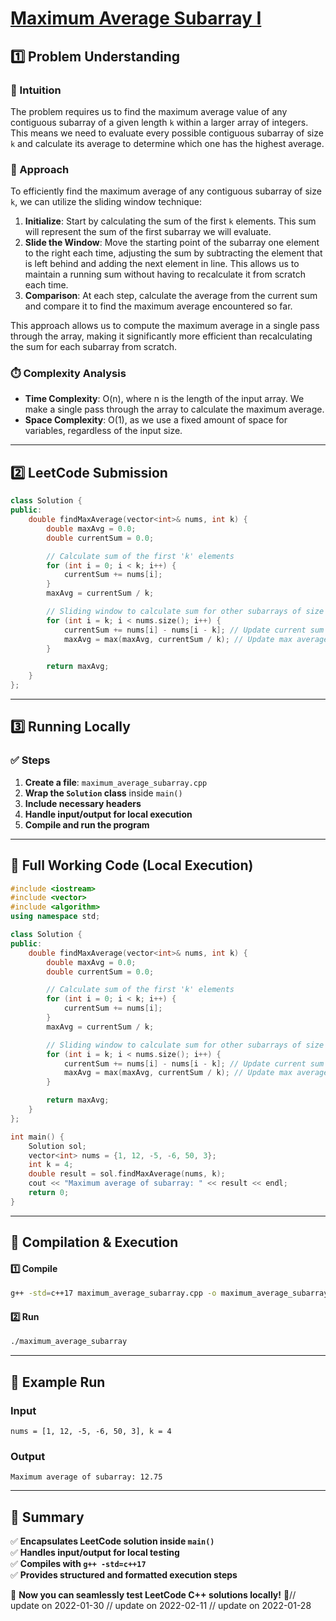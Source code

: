 # **[Maximum Average Subarray I](https://leetcode.com/problems/maximum-average-subarray-i/description/)**  

## **1️⃣ Problem Understanding**  
### **📌 Intuition**  
The problem requires us to find the maximum average value of any contiguous subarray of a given length `k` within a larger array of integers. This means we need to evaluate every possible contiguous subarray of size `k` and calculate its average to determine which one has the highest average. 

### **🚀 Approach**  
To efficiently find the maximum average of any contiguous subarray of size `k`, we can utilize the sliding window technique:
1. **Initialize**: Start by calculating the sum of the first `k` elements. This sum will represent the sum of the first subarray we will evaluate.
2. **Slide the Window**: Move the starting point of the subarray one element to the right each time, adjusting the sum by subtracting the element that is left behind and adding the next element in line. This allows us to maintain a running sum without having to recalculate it from scratch each time.
3. **Comparison**: At each step, calculate the average from the current sum and compare it to find the maximum average encountered so far.

This approach allows us to compute the maximum average in a single pass through the array, making it significantly more efficient than recalculating the sum for each subarray from scratch.

### **⏱️ Complexity Analysis**  
- **Time Complexity**: O(n), where n is the length of the input array. We make a single pass through the array to calculate the maximum average.
- **Space Complexity**: O(1), as we use a fixed amount of space for variables, regardless of the input size.

---  

## **2️⃣ LeetCode Submission**  
```cpp
class Solution {
public:
    double findMaxAverage(vector<int>& nums, int k) {
        double maxAvg = 0.0;
        double currentSum = 0.0;

        // Calculate sum of the first 'k' elements
        for (int i = 0; i < k; i++) {
            currentSum += nums[i];
        }
        maxAvg = currentSum / k;

        // Sliding window to calculate sum for other subarrays of size 'k'
        for (int i = k; i < nums.size(); i++) {
            currentSum += nums[i] - nums[i - k]; // Update current sum
            maxAvg = max(maxAvg, currentSum / k); // Update max average if current is greater
        }

        return maxAvg;
    }
};  
```  

---  

## **3️⃣ Running Locally**  
### **✅ Steps**  
1. **Create a file**: `maximum_average_subarray.cpp`  
2. **Wrap the `Solution` class** inside `main()`  
3. **Include necessary headers**  
4. **Handle input/output for local execution**  
5. **Compile and run the program**  

---  

## **📝 Full Working Code (Local Execution)**  
```cpp
#include <iostream>
#include <vector>
#include <algorithm>
using namespace std;

class Solution {
public:
    double findMaxAverage(vector<int>& nums, int k) {
        double maxAvg = 0.0;
        double currentSum = 0.0;

        // Calculate sum of the first 'k' elements
        for (int i = 0; i < k; i++) {
            currentSum += nums[i];
        }
        maxAvg = currentSum / k;

        // Sliding window to calculate sum for other subarrays of size 'k'
        for (int i = k; i < nums.size(); i++) {
            currentSum += nums[i] - nums[i - k]; // Update current sum
            maxAvg = max(maxAvg, currentSum / k); // Update max average if current is greater
        }

        return maxAvg;
    }
};

int main() {
    Solution sol;
    vector<int> nums = {1, 12, -5, -6, 50, 3};
    int k = 4;
    double result = sol.findMaxAverage(nums, k);
    cout << "Maximum average of subarray: " << result << endl;
    return 0;
}
```  

---  

## **🔧 Compilation & Execution**  
#### **1️⃣ Compile**  
```bash
g++ -std=c++17 maximum_average_subarray.cpp -o maximum_average_subarray
```  

#### **2️⃣ Run**  
```bash
./maximum_average_subarray
```  

---  

## **🎯 Example Run**  
### **Input**  
```
nums = [1, 12, -5, -6, 50, 3], k = 4
```  
### **Output**  
```
Maximum average of subarray: 12.75
```  

---  

## **📌 Summary**  
✅ **Encapsulates LeetCode solution inside `main()`**  
✅ **Handles input/output for local testing**  
✅ **Compiles with `g++ -std=c++17`**  
✅ **Provides structured and formatted execution steps**  

🚀 **Now you can seamlessly test LeetCode C++ solutions locally!** 🚀// update on 2022-01-30
// update on 2022-02-11
// update on 2022-01-28
